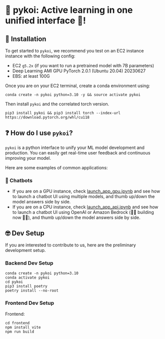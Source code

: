 
# :whale2: pykoi: Active learning in one unified interface :ocean:!


## :seedling: Installation
To get started to `pykoi`, we recommend you test on an EC2 instance instance with the following config:
- EC2 `g5.2x` (if you want to run a pretrained model with 7B parameters)
- Deep Learning AMI GPU PyTorch 2.0.1 (Ubuntu 20.04) 20230627
- EBS: at least 100G

Once you are on your EC2 terminal, create a conda environment using:
```
conda create -n pykoi python=3.10 -y && source activate pykoi
```

Then install `pykoi` and the correlated torch version.
```
pip3 install pykoi && pip3 install torch --index-url https://download.pytorch.org/whl/cu118
```

## :question: How do I use `pykoi`?

`pykoi` is a python interface to unify your ML model development and production. You can easily get real-time user feedback and continuous improving your model. 

Here are some examples of common applications:

### :speech_balloon: Chatbots

- If you are on a GPU instance, check [launch_app_gpu.ipynb](example/notebook/launch_app_gpu.ipynb) and see how to launch a chatbot UI using multiple models, and thumb up/down the model answers side by side.
- If you are on a CPU instance, check [launch_app_api.ipynb](example/notebook/launch_app_api.ipynb) and see how to launch a chatbot UI using OpenAI or Amazon Bedrock (:woman_technologist: building now :man_technologist:), and thumb up/down the model answers side by side.


## :nerd_face: Dev Setup
If you are interested to contribute to us, here are the preliminary development setup.

### Backend Dev Setup
```
conda create -n pykoi python=3.10
conda activate pykoi
cd pykoi
pip3 install poetry
poetry install --no-root
```

### Frontend Dev Setup
Frontend:
```
cd frontend
npm install vite
npm run build
```
